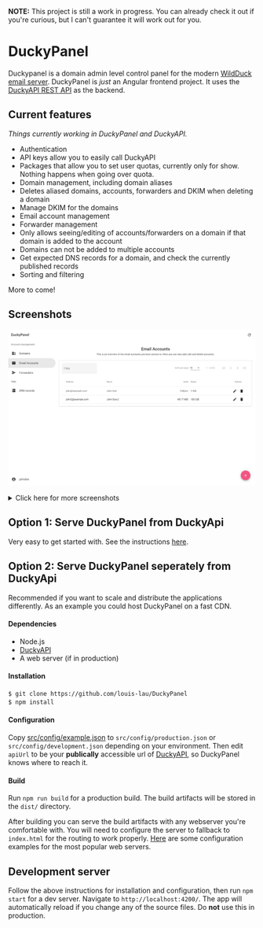 __NOTE:__ This project is still a work in progress. You can already check it out if you're curious, but I can't guarantee it will work out for you.
# DuckyPanel

Duckypanel is a domain admin level control panel for the modern [WildDuck email server](https://wildduck.email/). DuckyPanel is _just_ an Angular frontend project. It uses the [DuckyAPI REST API](https://github.com/louis-lau/DuckyAPI) as the backend.

## Current features
_Things currently working in DuckyPanel and DuckyAPI._
* Authentication
* API keys allow you to easily call DuckyAPI
* Packages that allow you to set user quotas, currently only for show. Nothing happens when going over quota.
* Domain management, including domain aliases
* Deletes aliased domains, accounts, forwarders and DKIM when deleting a domain
* Manage DKIM for the domains
* Email account management
* Forwarder management
* Only allows seeing/editing of accounts/forwarders on a domain if that domain is added to the account
* Domains can not be added to multiple accounts
* Get expected DNS records for a domain, and check the currently published records
* Sorting and filtering

More to come!

## Screenshots
![Accounts overview screenshot](docs/images/screenshot-accounts.png)
<details>

<summary>Click here for more screenshots</summary>

![Edit account screenshot](docs/images/screenshot-edit-account.png)
![Domains overview screenshot](docs/images/screenshot-domains.png)
![Edit DKIM screenshot](docs/images/screenshot-dkim.png)
![Forwarders overview screenshot](docs/images/screenshot-forwarders.png)
![Edit forwarder screenshot](docs/images/screenshot-edit-forwarder.png)
![Check domain DNS screenshot](docs/images/screenshot-dnscheck.png)
![Profile screenshot](docs/images/screenshot-profile.png)
![Login screenshot](docs/images/screenshot-login.png)
![Mobile screenshot](docs/images/screenshot-mobile.png)

</details>

## Option 1: Serve DuckyPanel from DuckyApi
Very easy to get started with. See the instructions [here](https://github.com/louis-lau/DuckyAPI/blob/master/README.md#integrated-duckypanel).

## Option 2: Serve DuckyPanel seperately from DuckyApi
Recommended if you want to scale and distribute the applications differently. As an example you could host DuckyPanel on a fast CDN.

#### Dependencies
* Node.js
* [DuckyAPI](https://github.com/louis-lau/DuckyAPI)
* A web server (if in production)

#### Installation
```bash
$ git clone https://github.com/louis-lau/DuckyPanel
$ npm install
```

#### Configuration
Copy [src/config/example.json](src/config/example.json) to `src/config/production.json` or `src/config/development.json` depending on your environment. Then edit `apiUrl` to be your **publically** accessible url of [DuckyAPI](https://github.com/louis-lau/DuckyAPI), so DuckyPanel knows where to reach it.

#### Build
Run `npm run build` for a production build. The build artifacts will be stored in the `dist/` directory.

After building you can serve the build artifacts with any webserver you're comfortable with. You will need to configure the server to fallback to `index.html` for the routing to work properly. [Here](https://angular.io/guide/deployment#fallback-configuration-examples) are some configuration examples for the most popular web servers. 

## Development server

Follow the above instructions for installation and configuration, then run `npm start` for a dev server. Navigate to `http://localhost:4200/`. The app will automatically reload if you change any of the source files. Do **not** use this in production.

